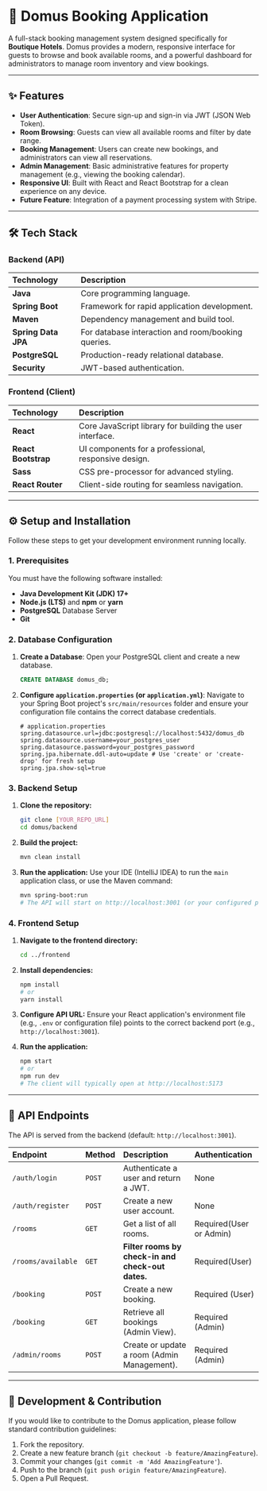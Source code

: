 # 🏡 Domus Booking Application

A full-stack booking management system designed specifically for **Boutique Hotels**. Domus provides a modern, responsive interface for guests to browse and book available rooms, and a powerful dashboard for administrators to manage room inventory and view bookings.

---

## ✨ Features

- **User Authentication**: Secure sign-up and sign-in via JWT (JSON Web Token).
- **Room Browsing**: Guests can view all available rooms and filter by date range.
- **Booking Management**: Users can create new bookings, and administrators can view all reservations.
- **Admin Management**: Basic administrative features for property management (e.g., viewing the booking calendar).
- **Responsive UI**: Built with React and React Bootstrap for a clean experience on any device.
- **Future Feature**: Integration of a payment processing system with Stripe.

---

## 🛠️ Tech Stack

### Backend (API)

| Technology          | Description                                        |
| :------------------ | :------------------------------------------------- |
| **Java**            | Core programming language.                         |
| **Spring Boot**     | Framework for rapid application development.       |
| **Maven**           | Dependency management and build tool.              |
| **Spring Data JPA** | For database interaction and room/booking queries. |
| **PostgreSQL**      | Production-ready relational database.              |
| **Security**        | JWT-based authentication.                          |

### Frontend (Client)

| Technology          | Description                                              |     |
| :------------------ | :------------------------------------------------------- | :-- |
| **React**           | Core JavaScript library for building the user interface. |
| **React Bootstrap** | UI components for a professional, responsive design.     |
| **Sass**            | CSS pre-processor for advanced styling.                  |
| **React Router**    | Client-side routing for seamless navigation.             |

---

## ⚙️ Setup and Installation

Follow these steps to get your development environment running locally.

### 1. Prerequisites

You must have the following software installed:

- **Java Development Kit (JDK) 17+**
- **Node.js (LTS)** and **npm** or **yarn**
- **PostgreSQL** Database Server
- **Git**

### 2. Database Configuration

1.  **Create a Database**: Open your PostgreSQL client and create a new database.
    ```sql
    CREATE DATABASE domus_db;
    ```
2.  **Configure `application.properties` (or `application.yml`)**:
    Navigate to your Spring Boot project's `src/main/resources` folder and ensure your configuration file contains the correct database credentials.

    ```properties
    # application.properties
    spring.datasource.url=jdbc:postgresql://localhost:5432/domus_db
    spring.datasource.username=your_postgres_user
    spring.datasource.password=your_postgres_password
    spring.jpa.hibernate.ddl-auto=update # Use 'create' or 'create-drop' for fresh setup
    spring.jpa.show-sql=true
    ```

### 3. Backend Setup

1.  **Clone the repository:**
    ```bash
    git clone [YOUR_REPO_URL]
    cd domus/backend
    ```
2.  **Build the project:**
    ```bash
    mvn clean install
    ```
3.  **Run the application:**
    Use your IDE (IntelliJ IDEA) to run the `main` application class, or use the Maven command:
    ```bash
    mvn spring-boot:run
    # The API will start on http://localhost:3001 (or your configured port)
    ```

### 4. Frontend Setup

1.  **Navigate to the frontend directory:**
    ```bash
    cd ../frontend
    ```
2.  **Install dependencies:**
    ```bash
    npm install
    # or
    yarn install
    ```
3.  **Configure API URL:**
    Ensure your React application's environment file (e.g., `.env` or configuration file) points to the correct backend port (e.g., `http://localhost:3001`).

4.  **Run the application:**
    ```bash
    npm start
    # or
    npm run dev
    # The client will typically open at http://localhost:5173
    ```

---

## 📡 API Endpoints

The API is served from the backend (default: `http://localhost:3001`).

| Endpoint           | Method | Description                                       | Authentication          |
| :----------------- | :----- | :------------------------------------------------ | :---------------------- |
| `/auth/login`      | `POST` | Authenticate a user and return a JWT.             | None                    |
| `/auth/register`   | `POST` | Create a new user account.                        | None                    |
| `/rooms`           | `GET`  | Get a list of all rooms.                          | Required(User or Admin) |
| `/rooms/available` | `GET`  | **Filter rooms by check-in and check-out dates.** | Required(User)          |
| `/booking`         | `POST` | Create a new booking.                             | Required (User)         |
| `/booking`         | `GET`  | Retrieve all bookings (Admin View).               | Required (Admin)        |
| `/admin/rooms`     | `POST` | Create or update a room (Admin Management).       | Required (Admin)        |

---

## 👤 Development & Contribution

If you would like to contribute to the Domus application, please follow standard contribution guidelines:

1.  Fork the repository.
2.  Create a new feature branch (`git checkout -b feature/AmazingFeature`).
3.  Commit your changes (`git commit -m 'Add AmazingFeature'`).
4.  Push to the branch (`git push origin feature/AmazingFeature`).
5.  Open a Pull Request.
